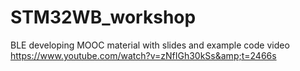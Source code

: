 # STM32WB_workshop
BLE developing MOOC material with slides and example code video https://www.youtube.com/watch?v=zNfIGh30kSs&amp;t=2466s
